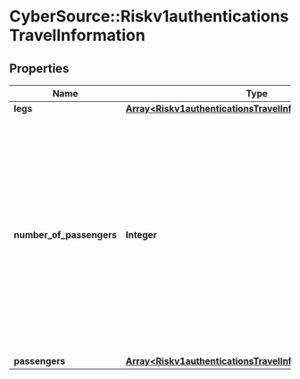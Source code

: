 # CyberSource::Riskv1authenticationsTravelInformation

## Properties
Name | Type | Description | Notes
------------ | ------------- | ------------- | -------------
**legs** | [**Array&lt;Riskv1authenticationsTravelInformationLegs&gt;**](Riskv1authenticationsTravelInformationLegs.md) |  | [optional] 
**number_of_passengers** | **Integer** | Number of passengers for whom the ticket was issued. If you do not include this field in your request, CyberSource uses a default value of 1. Required for American Express SafeKey (U.S.) for travel-related requests.  | [optional] 
**passengers** | [**Array&lt;Riskv1authenticationsTravelInformationPassengers&gt;**](Riskv1authenticationsTravelInformationPassengers.md) |  | [optional] 


